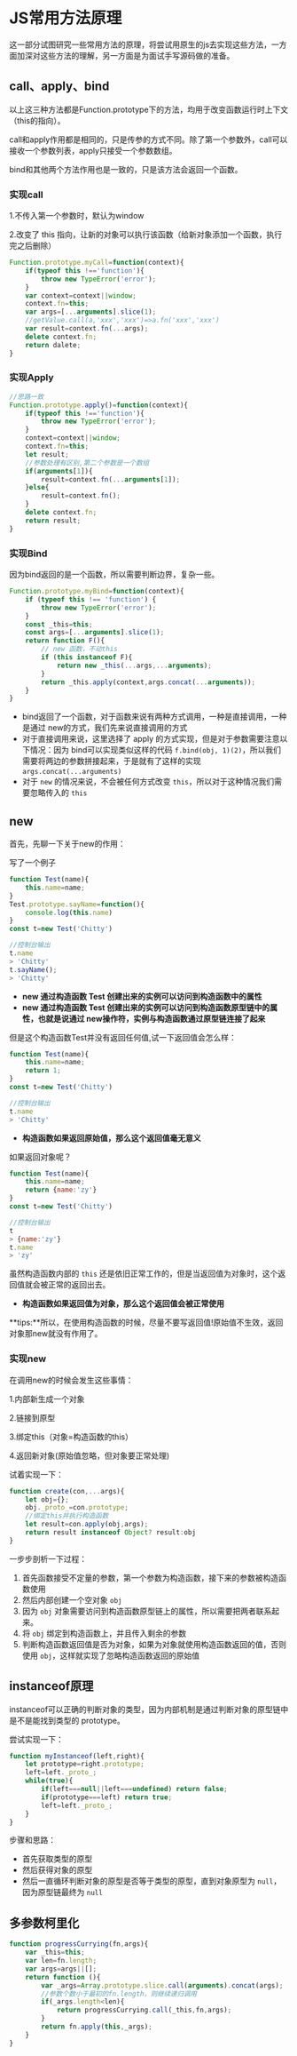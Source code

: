 # JS常用方法原理

这一部分试图研究一些常用方法的原理，将尝试用原生的js去实现这些方法，一方面加深对这些方法的理解，另一方面是为面试手写源码做的准备。

## call、apply、bind

以上这三种方法都是Function.prototype下的方法，均用于改变函数运行时上下文（this的指向）。

call和apply作用都是相同的，只是传参的方式不同。除了第一个参数外，call可以接收一个参数列表，apply只接受一个参数数组。

bind和其他两个方法作用也是一致的，只是该方法会返回一个函数。

### 实现call

1.不传入第一个参数时，默认为window

2.改变了 this 指向，让新的对象可以执行该函数（给新对象添加一个函数，执行完之后删除）

```javascript
Function.prototype.myCall=function(context){
    if(typeof this !=='function'){
        throw new TypeError('error');
    }
    var context=context||window;
    context.fn=this;
    var args=[...arguments].slice(1);
    //getValue.call(a,'xxx','xxx')=>a.fn('xxx','xxx')
    var result=context.fn(...args);
    delete context.fn;
    return dalete;
}
```

### 实现Apply

```javascript
//思路一致
Function.prototype.apply()=function(context){
    if(typeof this !=='function'){
        throw new TypeError('error');
    }
    context=context||window;
    context.fn=this;
    let result;
    //参数处理有区别,第二个参数是一个数组
    if(arguments[1]){
        result=context.fn(...arguments[1]);
    }else{
        result=context.fn();
    }
    delete context.fn;
    return result;
}
```

### 实现Bind

因为bind返回的是一个函数，所以需要判断边界，复杂一些。

```javascript
Function.prototype.myBind=function(context){
	if (typeof this !== 'function') {
    	throw new TypeError('error');
    }
    const _this=this;
    const args=[...arguments].slice(1);
    return function F(){
        // new 函数，不动this
        if (this instanceof F){
            return new _this(...args,...arguments);
        }
        return _this.apply(context,args.concat(...arguments));
    }
}
```

- bind返回了一个函数，对于函数来说有两种方式调用，一种是直接调用，一种是通过 new的方式，我们先来说直接调用的方式
- 对于直接调用来说，这里选择了 apply 的方式实现，但是对于参数需要注意以下情况：因为 bind可以实现类似这样的代码 `f.bind(obj, 1)(2)`，所以我们需要将两边的参数拼接起来，于是就有了这样的实现 `args.concat(...arguments)`
- 对于 `new` 的情况来说，不会被任何方式改变 `this`，所以对于这种情况我们需要忽略传入的 `this`

## new

首先，先聊一下关于new的作用：

写了一个例子

```javascript
function Test(name){
    this.name=name;
}
Test.prototype.sayName=function(){
    console.log(this.name)
}
const t=new Test('Chitty')

//控制台输出
t.name
> 'Chitty'
t.sayName();
> 'Chitty'
```

- **new 通过构造函数 Test 创建出来的实例可以访问到构造函数中的属性**
- **new 通过构造函数 Test 创建出来的实例可以访问到构造函数原型链中的属性，也就是说通过 new操作符，实例与构造函数通过原型链连接了起来**

但是这个构造函数Test并没有返回任何值,试一下返回值会怎么样：

```javascript
function Test(name){
    this.name=name;
    return 1;
}
const t=new Test('Chitty')

//控制台输出
t.name
> 'Chitty'
```

- **构造函数如果返回原始值，那么这个返回值毫无意义**

如果返回对象呢？

```javascript
function Test(name){
    this.name=name;
    return {name:'zy'}
}
const t=new Test('Chitty')

//控制台输出
t
> {name:'zy'}
t.name
> 'zy'
```

虽然构造函数内部的 `this` 还是依旧正常工作的，但是当返回值为对象时，这个返回值就会被正常的返回出去。

- **构造函数如果返回值为对象，那么这个返回值会被正常使用**

**tips:**所以，在使用构造函数的时候，尽量不要写返回值!原始值不生效，返回对象那new就没有作用了。

### 实现new

在调用new的时候会发生这些事情：

1.内部新生成一个对象

2.链接到原型

3.绑定this（对象=构造函数的this）

4.返回新对象(原始值忽略，但对象要正常处理)

试着实现一下：

```javascript
function create(con,...args){
    let obj={};
    obj._proto_=con.prototype;
    //绑定this并执行构造函数
    let result=con.apply(obj,args);
    return result instanceof Object? result:obj
}
```

一步步剖析一下过程：

1. 首先函数接受不定量的参数，第一个参数为构造函数，接下来的参数被构造函数使用
2. 然后内部创建一个空对象 `obj`
3. 因为 `obj` 对象需要访问到构造函数原型链上的属性，所以需要把两者联系起来。
4. 将 `obj` 绑定到构造函数上，并且传入剩余的参数
5. 判断构造函数返回值是否为对象，如果为对象就使用构造函数返回的值，否则使用 `obj`，这样就实现了忽略构造函数返回的原始值

## instanceof原理

instanceof可以正确的判断对象的类型，因为内部机制是通过判断对象的原型链中是不是能找到类型的 prototype。

尝试实现一下：

```javascript
function myInstanceof(left,right){
    let prototype=right.prototype;
    left=left._proto_;
    while(true){
        if(left===null||left===undefined) return false;
        if(prototype===left) return true;
        left=left._proto_;
    }
}
```

步骤和思路：

- 首先获取类型的原型
- 然后获得对象的原型
- 然后一直循环判断对象的原型是否等于类型的原型，直到对象原型为 `null`，因为原型链最终为 `null`

## 多参数柯里化

```js
function progressCurrying(fn,args){
    var _this=this;
    var len=fn.length;
    var args=args||[];
    return function (){
        var _args=Array.prototype.slice.call(arguments).concat(args);
        //参数个数小于最初的fn.length，则继续递归调用
        if(_args.length<len){
            return progressCurrying.call(_this,fn,args);
        }
        return fn.apply(this,_args);
    }
}
```